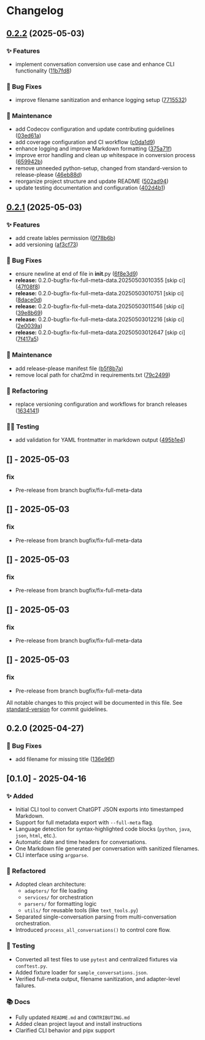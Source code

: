 # Changelog

## [0.2.2](https://github.com/rgoshen/chat2md/compare/v0.2.1...v0.2.2) (2025-05-03)


### ✨ Features

* implement conversation conversion use case and enhance CLI functionality ([11b7fd8](https://github.com/rgoshen/chat2md/commit/11b7fd8856389bc606120388aaa9bfbab42299d3))


### 🐛 Bug Fixes

* improve filename sanitization and enhance logging setup ([7715532](https://github.com/rgoshen/chat2md/commit/77155329a049766496a0afa16407a3707ae9bb1f))


### 🧱 Maintenance

* add Codecov configuration and update contributing guidelines ([03ed61a](https://github.com/rgoshen/chat2md/commit/03ed61a02fc8e83a8679eb281b275d3382c9b064))
* add coverage configuration and CI workflow ([c0da1d9](https://github.com/rgoshen/chat2md/commit/c0da1d994df90fdc35ac4454c5aeeb02f31515ee))
* enhance logging and improve Markdown formatting ([375a71f](https://github.com/rgoshen/chat2md/commit/375a71fd809923b58ba70bf7d84076a2a3398e55))
* improve error handling and clean up whitespace in conversion process ([659942b](https://github.com/rgoshen/chat2md/commit/659942b2f695069b40d0ccc2766f4112ddd365dd))
* remove unneeded python-setup, changed from standard-version to release-please ([46eb88d](https://github.com/rgoshen/chat2md/commit/46eb88d0440dd79bcf5f9cb4a69a799c038e5da6))
* reorganize project structure and update README ([502ad94](https://github.com/rgoshen/chat2md/commit/502ad941cb746968647d49ac9f90720d496a7785))
* update testing documentation and configuration ([402d4b1](https://github.com/rgoshen/chat2md/commit/402d4b1a77ac4b266545ab7f06c511e498df53df))

## [0.2.1](https://github.com/rgoshen/chat2md/compare/v0.2.0...v0.2.1) (2025-05-03)


### ✨ Features

* add create lables permission ([0f78b6b](https://github.com/rgoshen/chat2md/commit/0f78b6bad3addd16e9801d7aa711c7bd85497bb1))
* add versioning ([af3cf73](https://github.com/rgoshen/chat2md/commit/af3cf736f546c3906bc3019f65b06e8a61ba52e8))


### 🐛 Bug Fixes

* ensure newline at end of file in __init__.py ([6f8e3d9](https://github.com/rgoshen/chat2md/commit/6f8e3d99520d771bfac1d379edf6c922b51e7035))
* **release:** 0.2.0-bugfix-fix-full-meta-data.20250503010355 [skip ci] ([47f08f8](https://github.com/rgoshen/chat2md/commit/47f08f872e4273e15ae2403404264e5de2be4d4f))
* **release:** 0.2.0-bugfix-fix-full-meta-data.20250503010751 [skip ci] ([8dace0d](https://github.com/rgoshen/chat2md/commit/8dace0d97b81d2437730908515197891321030e9))
* **release:** 0.2.0-bugfix-fix-full-meta-data.20250503011546 [skip ci] ([39e8b69](https://github.com/rgoshen/chat2md/commit/39e8b696dca2802a115aeb47929c934a6edba17d))
* **release:** 0.2.0-bugfix-fix-full-meta-data.20250503012216 [skip ci] ([2e0039a](https://github.com/rgoshen/chat2md/commit/2e0039a8d2ef51b6eae2fcdb90ae91b3dd64ab11))
* **release:** 0.2.0-bugfix-fix-full-meta-data.20250503012647 [skip ci] ([7f417a5](https://github.com/rgoshen/chat2md/commit/7f417a579003b98b919ce0f7477bce8b2c4bd687))


### 🧱 Maintenance

* add release-please manifest file ([b5f8b7a](https://github.com/rgoshen/chat2md/commit/b5f8b7a7b910cbff9293fe2334aa215858127d09))
* remove local path for chat2md in requirements.txt ([79c2499](https://github.com/rgoshen/chat2md/commit/79c249929f78c3ec05083a8dc141c5b568c65b27))


### 🧪 Refactoring

* replace versioning configuration and workflows for branch releases ([1634141](https://github.com/rgoshen/chat2md/commit/163414147f43bb5a701ac29005696d802b725e62))


### 👨‍💻 Testing

* add validation for YAML frontmatter in markdown output ([495b1e4](https://github.com/rgoshen/chat2md/commit/495b1e4a083863246f99697f84982a59ab1a7701))

## [] - 2025-05-03

### fix

- Pre-release from branch bugfix/fix-full-meta-data


## [] - 2025-05-03

### fix

- Pre-release from branch bugfix/fix-full-meta-data


## [] - 2025-05-03

### fix

- Pre-release from branch bugfix/fix-full-meta-data


## [] - 2025-05-03

### fix

- Pre-release from branch bugfix/fix-full-meta-data


## [] - 2025-05-03

### fix

- Pre-release from branch bugfix/fix-full-meta-data


All notable changes to this project will be documented in this file. See [standard-version](https://github.com/conventional-changelog/standard-version) for commit guidelines.

## 0.2.0 (2025-04-27)


### 🐛 Bug Fixes

* add filename for missing title ([136e96f](https://github.com/rgoshen/chat2md/commit/136e96f1781eeca2ccc6ed714fb01b2a50a36bba))

## [0.1.0] - 2025-04-16

### ✨ Added

- Initial CLI tool to convert ChatGPT JSON exports into timestamped Markdown.
- Support for full metadata export with `--full-meta` flag.
- Language detection for syntax-highlighted code blocks (`python`, `java`, `json`, `html`, etc.).
- Automatic date and time headers for conversations.
- One Markdown file generated per conversation with sanitized filenames.
- CLI interface using `argparse`.

### 🧱 Refactored

- Adopted clean architecture:
  - `adapters/` for file loading
  - `services/` for orchestration
  - `parsers/` for formatting logic
  - `utils/` for reusable tools (like `text_tools.py`)
- Separated single-conversation parsing from multi-conversation orchestration.
- Introduced `process_all_conversations()` to control core flow.

### 🧪 Testing

- Converted all test files to use `pytest` and centralized fixtures via `conftest.py`.
- Added fixture loader for `sample_conversations.json`.
- Verified full-meta output, filename sanitization, and adapter-level failures.

### 📚 Docs

- Fully updated `README.md` and `CONTRIBUTING.md`
- Added clean project layout and install instructions
- Clarified CLI behavior and pipx support
